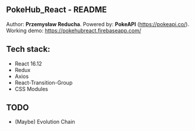 ## PokeHub_React - README

Author: **Przemysław Reducha**.
Powered by: **PokeAPI** (https://pokeapi.co/).
Working demo: https://pokehubreact.firebaseapp.com/

## Tech stack:

-   React 16.12
-   Redux
-   Axios
-   React-Transition-Group
-   CSS Modules

## TODO

-   (Maybe) Evolution Chain
